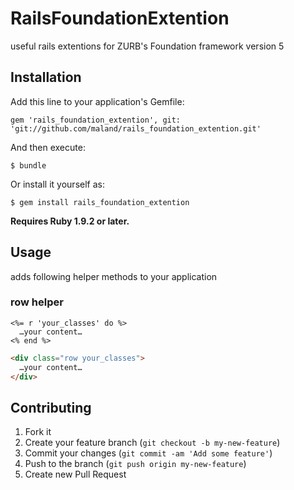 # RailsFoundationExtention

useful rails extentions for ZURB's Foundation framework version 5

## Installation

Add this line to your application's Gemfile:

    gem 'rails_foundation_extention', git: 'git://github.com/maland/rails_foundation_extention.git'

And then execute:

    $ bundle

Or install it yourself as:

    $ gem install rails_foundation_extention

**Requires Ruby 1.9.2 or later.**

## Usage

adds following helper methods to your application

### row helper

```erb
<%= r 'your_classes' do %>
  …your content…
<% end %>
```

```html
<div class="row your_classes">
  …your content…
</div>
```

## Contributing

1. Fork it
2. Create your feature branch (`git checkout -b my-new-feature`)
3. Commit your changes (`git commit -am 'Add some feature'`)
4. Push to the branch (`git push origin my-new-feature`)
5. Create new Pull Request